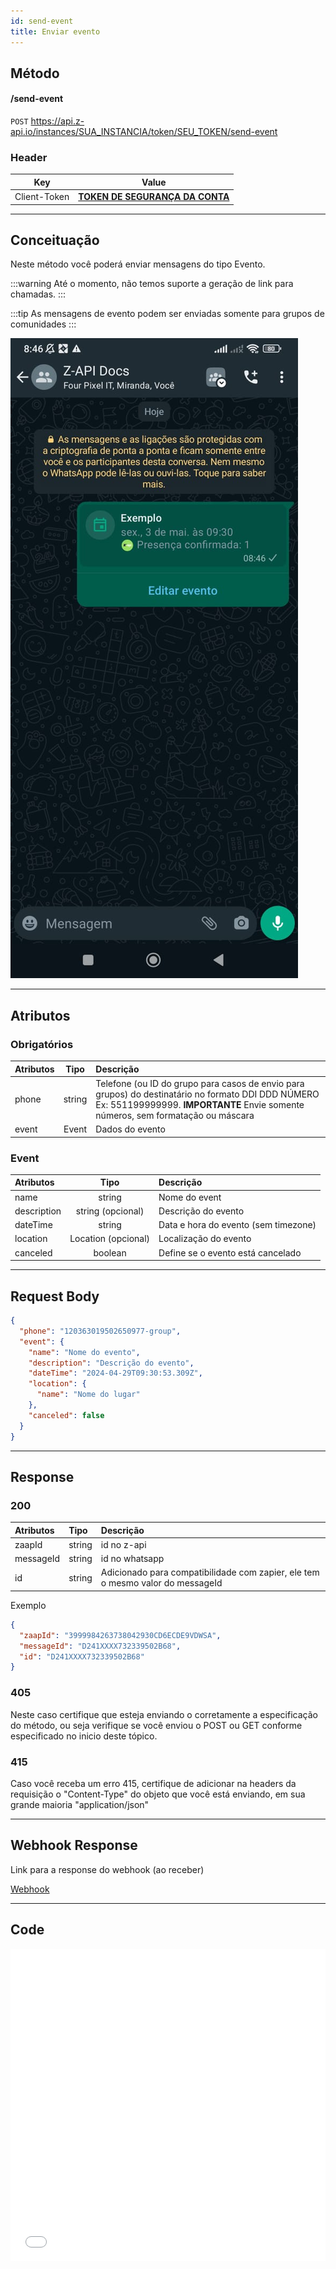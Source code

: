 ```yaml
---
id: send-event
title: Enviar evento
---
```


## Método

#### /send-event

`POST` https://api.z-api.io/instances/SUA_INSTANCIA/token/SEU_TOKEN/send-event

### Header

|      Key       |            Value            |
| :------------: |     :-----------------:     |
|  Client-Token  | **[TOKEN DE SEGURANÇA DA CONTA](../security/client-token)** |
---

## Conceituação

Neste método você poderá enviar mensagens do tipo Evento.

:::warning
Até o momento, não temos suporte a geração de link para chamadas.
:::

:::tip
As mensagens de evento podem ser enviadas somente para grupos de comunidades
:::

![image](../../img/SendingEvent.jpeg)

---

## Atributos

### Obrigatórios

| Atributos | Tipo | Descrição |
| :-- | :-: | :-- |
| phone | string | Telefone (ou ID do grupo para casos de envio para grupos) do destinatário no formato DDI DDD NÚMERO Ex: 551199999999. **IMPORTANTE** Envie somente números, sem formatação ou máscara |
| event   | Event | Dados do evento |

### Event

| Atributos |  Tipo  | Descrição     |
| :-------- | :----: | :------------ |
| name      | string | Nome do event |
| description   | string (opcional) | Descrição do evento |
| dateTime      | string | Data e hora do evento (sem timezone) |
| location      | Location (opcional) | Localização do evento |
| canceled      | boolean | Define se o evento está cancelado |

---

## Request Body

```json
{
  "phone": "120363019502650977-group",
  "event": {
    "name": "Nome do evento",
    "description": "Descrição do evento",
    "dateTime": "2024-04-29T09:30:53.309Z",
    "location": {
      "name": "Nome do lugar"
    },
    "canceled": false
  }
}
```

---

## Response

### 200

| Atributos | Tipo | Descrição |
| :-- | :-- | :-- |
| zaapId | string | id no z-api |
| messageId | string | id no whatsapp |
| id | string | Adicionado para compatibilidade com zapier, ele tem o mesmo valor do messageId |

Exemplo

```json
{
  "zaapId": "3999984263738042930CD6ECDE9VDWSA",
  "messageId": "D241XXXX732339502B68",
  "id": "D241XXXX732339502B68"
}
```

### 405

Neste caso certifique que esteja enviando o corretamente a especificação do método, ou seja verifique se você enviou o POST ou GET conforme especificado no inicio deste tópico.

### 415

Caso você receba um erro 415, certifique de adicionar na headers da requisição o "Content-Type" do objeto que você está enviando, em sua grande maioria "application/json"

---

## Webhook Response

Link para a response do webhook (ao receber)

[Webhook](../webhooks/on-message-received#exemplo-de-retorno-de-evento)

---

## Code

<iframe src="//api.apiembed.com/?source=https://raw.githubusercontent.com/Z-API/z-api-docs/main/json-examples/send-event.json&targets=all" frameBorder="0" scrolling="no" width="100%" height="500px" seamless></iframe>
